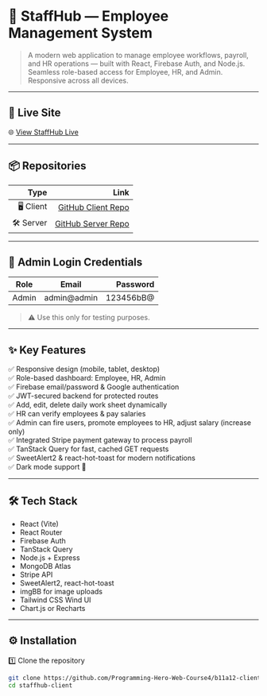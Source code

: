 # 🏢 StaffHub — Employee Management System

> A modern web application to manage employee workflows, payroll, and HR operations — built with React, Firebase Auth, and Node.js.  
> Seamless role-based access for Employee, HR, and Admin. Responsive across all devices.

---

## 🚀 Live Site
🌐 [View StaffHub Live](https://staff-hub-employee-management.netlify.app/)

---

## 📦 Repositories
| Type          | Link                                                                   |
|--------------:|----------------------------------------------------------------------: |
| 🖥 Client     | [GitHub Client Repo](https://github.com/Programming-Hero-Web-Course4/b11a12-client-side-islamemon59) |
| 🛠 Server     | [GitHub Server Repo](https://github.com/Programming-Hero-Web-Course4/b11a12-server-side-islamemon59) |

---

## 🔐 Admin Login Credentials
| Role  | Email                   | Password  |
|-------|-------------------------|----------:|
| Admin | admin@admin             | 123456bB@ |

> ⚠️ Use this only for testing purposes.

---

## ✨ Key Features
✅ Responsive design (mobile, tablet, desktop)  
✅ Role-based dashboard: Employee, HR, Admin  
✅ Firebase email/password & Google authentication  
✅ JWT-secured backend for protected routes  
✅ Add, edit, delete daily work sheet dynamically  
✅ HR can verify employees & pay salaries  
✅ Admin can fire users, promote employees to HR, adjust salary (increase only)  
✅ Integrated Stripe payment gateway to process payroll  
✅ TanStack Query for fast, cached GET requests  
✅ SweetAlert2 & react-hot-toast for modern notifications  
✅ Dark mode support 🌙  

---

## 🛠 Tech Stack
- React (Vite)
- React Router
- Firebase Auth
- TanStack Query
- Node.js + Express
- MongoDB Atlas
- Stripe API
- SweetAlert2, react-hot-toast
- imgBB for image uploads
- Tailwind CSS Wind UI
- Chart.js or Recharts

---

## ⚙️ Installation

1️⃣ Clone the repository
```bash
git clone https://github.com/Programming-Hero-Web-Course4/b11a12-client-side-islamemon59.git
cd staffhub-client
